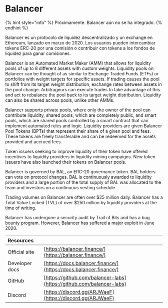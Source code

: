 # Balancer

{% hint style="info" %}
Próximamente. Balancer aún no se ha integrado.
{% endhint %}

Balancer es un protocolo de liquidez descentralizado y un exchange en Ethereum, lanzado en marzo de 2020. Los usuarios pueden intercambiar tokens ERC-20 por una comisión o contribuir con tokens a los fondos de liquidez para ganar comisiones.

Balancer is an Automated Market Maker \(AMM\) that allows for liquidity pools of up to 8 different assets with custom weights. Liquidity pools on Balancer can be thought of as similar to Exchange Traded Funds \(ETFs\) or portfolios with weight targets for specific assets. If trading causes the pool to shift from its target weight distribution, exchange rates between assets in the pool change. Arbitrageurs can execute trades to take advantage of this and act to rebalance the pool back to its target weight distribution. Liquidity can also be shared across pools, unlike other AMMs.

Balancer supports private pools, where only the owner of the pool can contribute liquidity, shared pools, which are completely public, and smart pools, which are shared pools controlled by a smart contract that can implement automated rules and logic. Liquidity providers are given Balancer Pool Tokens \(BPTs\) that represent their share of a given pool and fees. These tokens are freely transferable and can be redeemed for the assets provided and accrued fees.

Token issuers seeking to improve liquidity of their token have offered incentives to liquidity providers in liquidity mining campaigns. New token issuers have also launched their tokens on Balancer pools.

Balancer is governed by BAL, an ERC-20 governance token. BAL holders can vote on protocol changes. BAL is continuously awarded to liquidity providers and a large portion of the total supply of BAL was allocated to the team and investors on a continuous vesting schedule.

Trading volumes on Balancer are often over $25 million daily. Balancer has a Total Value Locked \(TVL\) of over $250 million by liquidity providers at the time of writing.

Balancer has undergone a security audit by Trail of Bits and has a bug bounty program. However, Balancer has suffered a major exploit in June 2020.

| Resources      |                                                                      |
|:-------------- |:-------------------------------------------------------------------- |
| Official site  | [https://balancer.finance/](https://balancer.finance/)               |
| Developer docs | [https://docs.balancer.finance/](https://docs.balancer.finance/)     |
| GitHub         | [https://github.com/balancer-labs](https://github.com/balancer-labs) |
| Discord        | [https://discord.gg/ARJWaeF](https://discord.gg/ARJWaeF)             |


